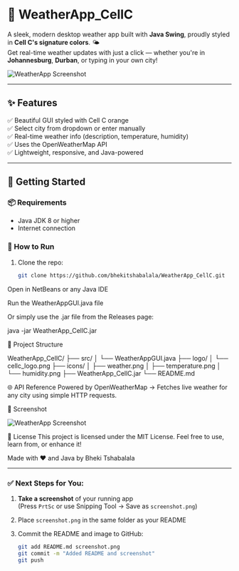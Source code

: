 # 📱 WeatherApp_CellC

A sleek, modern desktop weather app built with **Java Swing**, proudly styled in **Cell C's signature colors**. 🌤️  
Get real-time weather updates with just a click — whether you're in **Johannesburg**, **Durban**, or typing in your own city!

![WeatherApp Screenshot](weatherapp_preview.png) 

---

## ✨ Features

✅ Beautiful GUI styled with Cell C orange  
✅ Select city from dropdown or enter manually  
✅ Real-time weather info (description, temperature, humidity)  
✅ Uses the OpenWeatherMap API  
✅ Lightweight, responsive, and Java-powered  

---

## 🚀 Getting Started

### 📦 Requirements

- Java JDK 8 or higher  
- Internet connection

### 🧰 How to Run

1. Clone the repo:
   ```bash
   git clone https://github.com/bhekitshabalala/WeatherApp_CellC.git

Open in NetBeans or any Java IDE

Run the WeatherAppGUI.java file

Or simply use the .jar file from the Releases page:

java -jar WeatherApp_CellC.jar

📂 Project Structure

WeatherApp_CellC/
├── src/
│   └── WeatherAppGUI.java
├── logo/
│   └── cellc_logo.png
├── icons/
│   ├── weather.png
│   ├── temperature.png
│   └── humidity.png
├── WeatherApp_CellC.jar
└── README.md

🌐 API Reference
Powered by OpenWeatherMap
→ Fetches live weather for any city using simple HTTP requests.

📸 Screenshot

![WeatherApp Screenshot](weatherapp_preview.png)

📄 License
This project is licensed under the MIT License.
Feel free to use, learn from, or enhance it!

Made with ❤️ and Java by Bheki Tshabalala


---

### ✅ Next Steps for You:

1. **Take a screenshot** of your running app  
   (Press `PrtSc` or use Snipping Tool → Save as `screenshot.png`)

2. Place `screenshot.png` in the same folder as your README

3. Commit the README and image to GitHub:
   ```bash
   git add README.md screenshot.png
   git commit -m "Added README and screenshot"
   git push
